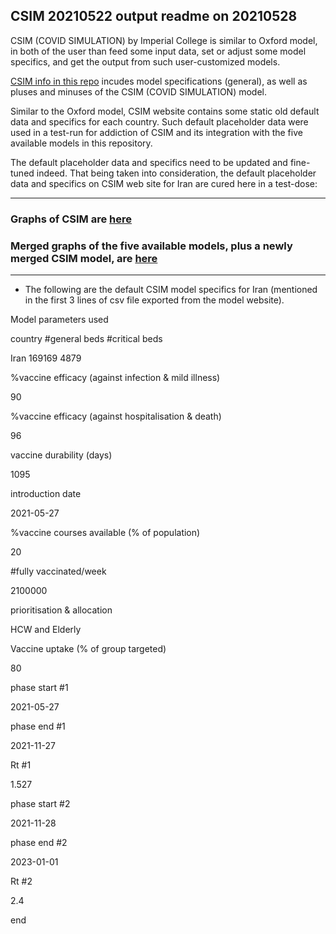 ## CSIM 20210522 output readme on 20210528


CSIM (COVID SIMULATION) by Imperial College is similar to Oxford model, in both of the user than feed some input data, set or adjust some model specifics, and get the output from such user-customized models. 

[CSIM info in this repo](https://github.com/pourmalek/covir2/tree/main/sandbox/CSIM) incudes model specifications (general), as well as pluses and minuses of the CSIM (COVID SIMULATION) model.

Similar to the Oxford model, CSIM website contains some static old default data and specifics for each country. Such default placeholder data were used in a test-run for addiction of CSIM and its integration with the five available models in this repository. 

The default placeholder data and specifics need to be updated and fine-tuned indeed. That being taken into consideration, the default placeholder data and specifics on CSIM web site for Iran are cured here in a test-dose:

************

### Graphs of CSIM are [here]( https://github.com/pourmalek/covir2/blob/main/20210522/output/CSIM/graphs%20CSIM%2020210522.pdf)

### Merged graphs of the five available models, plus a newly merged CSIM model, are [here]( https://github.com/pourmalek/covir2/blob/main/20210522/output/CSIM/graphs%20merged%2020210522%20plus%20CSIM.pdf)

************

* The following are the default CSIM model specifics for Iran (mentioned in the first 3 lines of csv file exported from the model website).


Model parameters used			

country	#general beds	#critical beds

Iran	169169			4879


%vaccine efficacy (against infection & mild illness)

90


%vaccine efficacy (against hospitalisation & death)

96


vaccine durability (days)

1095


introduction date

2021-05-27
									

%vaccine courses available (% of population)

20


#fully vaccinated/week

2100000


prioritisation & allocation

HCW and Elderly


Vaccine uptake (% of group targeted)

80


phase start #1

2021-05-27


phase end #1

2021-11-27


Rt #1

1.527


phase start #2

2021-11-28


phase end #2

2023-01-01


Rt #2

2.4

end
